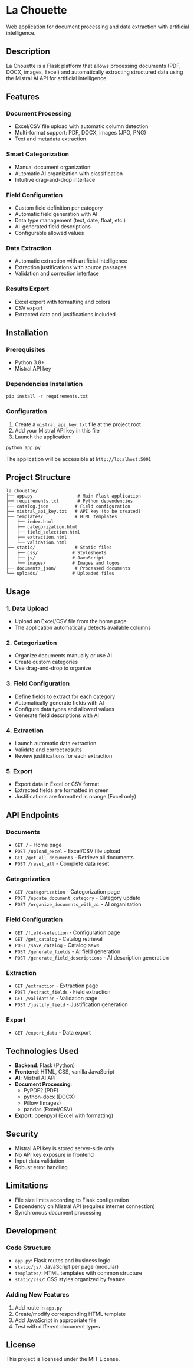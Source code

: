 # La Chouette

Web application for document processing and data extraction with artificial intelligence.

## Description

La Chouette is a Flask platform that allows processing documents (PDF, DOCX, images, Excel) and automatically extracting structured data using the Mistral AI API for artificial intelligence.

## Features

### Document Processing
- Excel/CSV file upload with automatic column detection
- Multi-format support: PDF, DOCX, images (JPG, PNG)
- Text and metadata extraction

### Smart Categorization
- Manual document organization
- Automatic AI organization with classification
- Intuitive drag-and-drop interface

### Field Configuration
- Custom field definition per category
- Automatic field generation with AI
- Data type management (text, date, float, etc.)
- AI-generated field descriptions
- Configurable allowed values

### Data Extraction
- Automatic extraction with artificial intelligence
- Extraction justifications with source passages
- Validation and correction interface

### Results Export
- Excel export with formatting and colors
- CSV export
- Extracted data and justifications included

## Installation

### Prerequisites
- Python 3.8+
- Mistral API key

### Dependencies Installation
```bash
pip install -r requirements.txt
```

### Configuration
1. Create a `mistral_api_key.txt` file at the project root
2. Add your Mistral API key in this file
3. Launch the application:
```bash
python app.py
```

The application will be accessible at `http://localhost:5001`

## Project Structure

```
la_chouette/
├── app.py                 # Main Flask application
├── requirements.txt       # Python dependencies
├── catalog.json          # Field configuration
├── mistral_api_key.txt   # API key (to be created)
├── templates/            # HTML templates
│   ├── index.html
│   ├── categorization.html
│   ├── field_selection.html
│   ├── extraction.html
│   └── validation.html
├── static/               # Static files
│   ├── css/             # Stylesheets
│   ├── js/              # JavaScript
│   └── images/          # Images and logos
├── documents_json/       # Processed documents
└── uploads/             # Uploaded files
```

## Usage

### 1. Data Upload
- Upload an Excel/CSV file from the home page
- The application automatically detects available columns

### 2. Categorization
- Organize documents manually or use AI
- Create custom categories
- Use drag-and-drop to organize

### 3. Field Configuration
- Define fields to extract for each category
- Automatically generate fields with AI
- Configure data types and allowed values
- Generate field descriptions with AI

### 4. Extraction
- Launch automatic data extraction
- Validate and correct results
- Review justifications for each extraction

### 5. Export
- Export data in Excel or CSV format
- Extracted fields are formatted in green
- Justifications are formatted in orange (Excel only)

## API Endpoints

### Documents
- `GET /` - Home page
- `POST /upload_excel` - Excel/CSV file upload
- `GET /get_all_documents` - Retrieve all documents
- `POST /reset_all` - Complete data reset

### Categorization
- `GET /categorization` - Categorization page
- `POST /update_document_category` - Category update
- `POST /organize_documents_with_ai` - AI organization

### Field Configuration
- `GET /field-selection` - Configuration page
- `GET /get_catalog` - Catalog retrieval
- `POST /save_catalog` - Catalog save
- `POST /generate_fields` - AI field generation
- `POST /generate_field_descriptions` - AI description generation

### Extraction
- `GET /extraction` - Extraction page
- `POST /extract_fields` - Field extraction
- `GET /validation` - Validation page
- `POST /justify_field` - Justification generation

### Export
- `GET /export_data` - Data export

## Technologies Used

- **Backend**: Flask (Python)
- **Frontend**: HTML, CSS, vanilla JavaScript
- **AI**: Mistral AI API
- **Document Processing**: 
  - PyPDF2 (PDF)
  - python-docx (DOCX)
  - Pillow (Images)
  - pandas (Excel/CSV)
- **Export**: openpyxl (Excel with formatting)

## Security

- Mistral API key is stored server-side only
- No API key exposure in frontend
- Input data validation
- Robust error handling

## Limitations

- File size limits according to Flask configuration
- Dependency on Mistral API (requires internet connection)
- Synchronous document processing

## Development

### Code Structure
- `app.py`: Flask routes and business logic
- `static/js/`: JavaScript per page (modular)
- `templates/`: HTML templates with common structure
- `static/css/`: CSS styles organized by feature

### Adding New Features
1. Add route in `app.py`
2. Create/modify corresponding HTML template
3. Add JavaScript in appropriate file
4. Test with different document types

## License

This project is licensed under the MIT License.